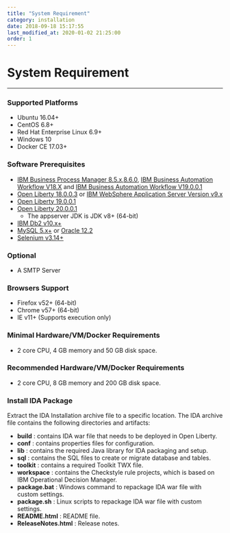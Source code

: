 ```yaml
---
title: "System Requirement"
category: installation
date: 2018-09-18 15:17:55
last_modified_at: 2020-01-02 21:25:00
order: 1
---
```


# System Requirement
***
### Supported Platforms

* Ubuntu 16.04+
* CentOS 6.8+
* Red Hat Enterprise Linux 6.9+
* Windows 10
* Docker CE 17.03+


### Software Prerequisites

* [IBM Business Process Manager 8.5.x,8.6.0](https://www.ibm.com/support/knowledgecenter/en/SSFPJS), [IBM Business Automation Workflow V18.X](https://www.ibm.com/support/knowledgecenter/en/SS8JB4_18.0.0/com.ibm.wbpm.workflow.main.doc/kc-homepage-workflow.html) and [IBM Business Automation Workflow V19.0.0.1](https://www.ibm.com/support/knowledgecenter/SS8JB4/com.ibm.wbpm.workflow.main.doc/kc-homepage-workflow.html) 
* [Open Liberty 18.0.0.3](https://public.dhe.ibm.com/ibmdl/export/pub/software/openliberty/runtime/release/2018-09-05_2337/openliberty-18.0.0.3.zip) or [IBM WebSphere Application Server Version  v9.x](https://www.ibm.com/support/knowledgecenter/en/SSAW57_9.0.0/com.ibm.websphere.nd.multiplatform.doc/ae/welcome_ndmp.html)
* [Open Liberty 19.0.0.1](https://public.dhe.ibm.com/ibmdl/export/pub/software/openliberty/runtime/release/2019-01-24_2339/openliberty-19.0.0.1.zip) 
* [Open Liberty 20.0.0.1](https://public.dhe.ibm.com/ibmdl/export/pub/software/openliberty/runtime/release/2020-01-08_0300/openliberty-20.0.0.1.zip) 
    - The appserver JDK is JDK v8+ (64-bit) 
* [IBM Db2 v10.x+](https://www.ibm.com/analytics/us/en/db2/) 
* [MySQL 5.x+](https://dev.mysql.com/downloads/mysql/) or [Oracle 12.2](https://sdc-china.github.io/IDA-doc/installation/installation-db.html#install-and-configure-oracle)
* [Selenium v3.14+](https://sdc-china.github.io/IDA-doc/administration/administration-selenium-hub-configuration.html)


### Optional  

* A SMTP Server


### Browsers Support

* Firefox v52+ (64-bit)
* Chrome v57+ (64-bit)
* IE v11+ (Supports execution only)

### Minimal Hardware/VM/Docker Requirements
- 2 core CPU, 4 GB memory and 50 GB disk space.

### Recommended Hardware/VM/Docker Requirements
- 2 core CPU, 8 GB memory and 200 GB disk space.

### Install IDA Package
Extract the IDA Installation archive file to a specific location. The IDA archive file contains the following directories and artifacts: 

*  **build** : contains IDA war file that needs to be deployed in Open Liberty.
*  **conf** : contains properties files for configuration.
*  **lib** : contains the required Java library for IDA packaging and setup.  
*  **sql** : contains the SQL files to create or migrate database and tables.
*  **toolkit** : contains a required Toolkit TWX file.
*  **workspace** : contains the Checkstyle rule projects, which is based on IBM Operational Decision Manager.
*  **package.bat** : Windows command to repackage IDA war file with custom settings.
*  **package.sh** : Linux scripts to repackage IDA war file with custom settings.
*  **README.html** : README file.
*  **ReleaseNotes.html** : Release notes.
